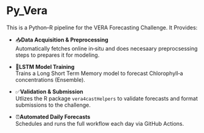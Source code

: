 # Py_Vera

This is a Python–R pipeline for the VERA Forecasting Challenge. It Provides: 


- 📥**Data Acquisition & Preprocessing**  
  Automatically fetches online in‑situ and does necesaary preprocsessing steps to prepares it for modeling.

- 🤖**LSTM Model Training**  
  Trains a Long Short Term Memory model to forecast Chlorophyll‑a concentrations (Ensemble).

- ✅**Validation & Submission**  
  Utlizes the R package `vera4castHelpers` to validate forecasts and format submissions to the challenge.

- ⏰**Automated Daily Forecasts**  
  Schedules and runs the full workflow each day via GitHub Actions.

